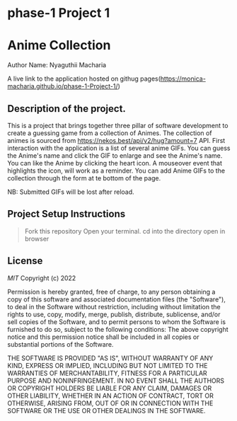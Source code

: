 # phase-1 Project 1
# Anime Collection
Author Name: Nyaguthii Macharia

A live link to the application hosted on githug pages(https://monica-macharia.github.io/phase-1-Project-1/)

## Description of the project.
This is a project that brings together three pillar of software development to create a guessing game from a collection of Animes.
The collection of animes is sourced from https://nekos.best/api/v2/hug?amount=7 API. First interaction with the application is a list of several anime GIFs. You can guess the Anime's name and click the GIF to enlarge and see the Anime's name. You can like the Anime by clicking the heart icon. A mouseover event that highlights the icon, will work as a reminder. You can add Anime GIFs to the collection through the form at te bottom of the page.

NB: Submitted GIFs will be lost after reload. 

## Project Setup Instructions
> Fork this repository
> Open your terminal.
> cd into the directory 
> open in browser

## License
*MIT*
Copyright (c) 2022

Permission is hereby granted, free of charge, to any person obtaining a copy of this software and associated documentation files (the "Software"), to deal in the Software without restriction, including without limitation the rights to use, copy, modify, merge, publish, distribute, sublicense, and/or sell copies of the Software, and to permit persons to whom the Software is furnished to do so, subject to the following conditions:
The above copyright notice and this permission notice shall be included in all copies or substantial portions of the Software.

THE SOFTWARE IS PROVIDED "AS IS", WITHOUT WARRANTY OF ANY KIND, EXPRESS OR IMPLIED, INCLUDING BUT NOT LIMITED TO THE WARRANTIES OF MERCHANTABILITY, FITNESS FOR A PARTICULAR PURPOSE AND NONINFRINGEMENT. IN NO EVENT SHALL THE AUTHORS OR COPYRIGHT HOLDERS BE LIABLE FOR ANY CLAIM, DAMAGES OR OTHER LIABILITY, WHETHER IN AN ACTION OF CONTRACT, TORT OR OTHERWISE, ARISING FROM, OUT OF OR IN CONNECTION WITH THE SOFTWARE OR THE USE OR OTHER DEALINGS IN THE SOFTWARE.
